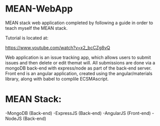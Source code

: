 # MEAN-WebApp
MEAN stack web application completed by following a guide in order to teach myself the MEAN stack.

Tutorial is located at:

https://www.youtube.com/watch?v=x2_bcCZg8vQ

Web application is an issue tracking app, which allows users to submit issues and then delete or edit themat will. All submissions are done via a mongoDB back-end with express/node as part of the back-end server. Front end is an angular application, created using the angular/materials library, along with babel to complile ECSMAscript.

# MEAN Stack:
-MongoDB (Back-end)
-ExpressJS (Back-end)
-AngularJS (Front-end)
-NodeJS (Back-end)

